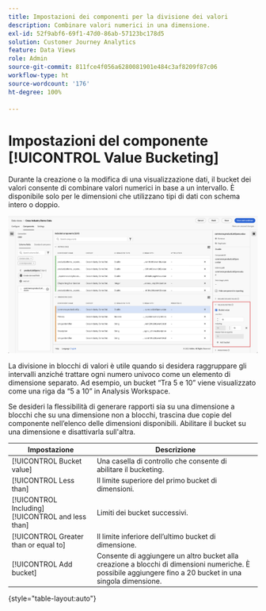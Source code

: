 ```yaml
---
title: Impostazioni dei componenti per la divisione dei valori
description: Combinare valori numerici in una dimensione.
exl-id: 52f9abf6-69f1-47d0-86ab-57123bc178d5
solution: Customer Journey Analytics
feature: Data Views
role: Admin
source-git-commit: 811fce4f056a6280081901e484c3af8209f87c06
workflow-type: ht
source-wordcount: '176'
ht-degree: 100%

---
```


# Impostazioni del componente [!UICONTROL Value Bucketing]

Durante la creazione o la modifica di una visualizzazione dati, il bucket dei valori consente di combinare valori numerici in base a un intervallo. È disponibile solo per le dimensioni che utilizzano tipi di dati con schema intero o doppio.

![Bucketing dei valori](../assets/value-bucketing.png)

La divisione in blocchi di valori è utile quando si desidera raggruppare gli intervalli anziché trattare ogni numero univoco come un elemento di dimensione separato. Ad esempio, un bucket “Tra 5 e 10” viene visualizzato come una riga da “5 a 10” in Analysis Workspace.

Se desideri la flessibilità di generare rapporti sia su una dimensione a blocchi che su una dimensione non a blocchi, trascina due copie del componente nell’elenco delle dimensioni disponibili. Abilitare il bucket su una dimensione e disattivarla sull&#39;altra.

| Impostazione | Descrizione |
| --- | --- |
| [!UICONTROL Bucket value] | Una casella di controllo che consente di abilitare il bucketing. |
| [!UICONTROL Less than] | Il limite superiore del primo bucket di dimensioni. |
| [!UICONTROL Including] [!UICONTROL and less than] | Limiti dei bucket successivi. |
| [!UICONTROL Greater than or equal to] | Il limite inferiore dell’ultimo bucket di dimensione. |
| [!UICONTROL Add bucket] | Consente di aggiungere un altro bucket alla creazione a blocchi di dimensioni numeriche. È possibile aggiungere fino a 20 bucket in una singola dimensione. |

{style="table-layout:auto"}
